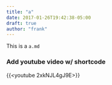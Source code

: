 ```yaml
---
title: "a"
date: 2017-01-26T19:42:38-05:00
draft: true
author: "frank"
---
```


This is a `a.md`

### Add youtube video w/ shortcode


{{<youtube 2xkNJL4gJ9E>}}

